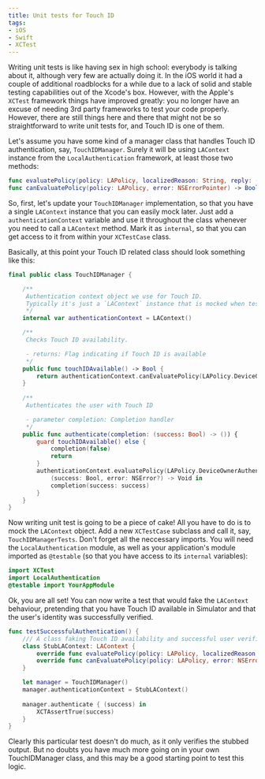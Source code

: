 ```yaml
---
title: Unit tests for Touch ID
tags:
- iOS
- Swift
- XCTest
---
```

Writing unit tests is like having sex in high school: everybody is talking about it, although very few are actually doing it. In the iOS world it had a couple of additional roadblocks for a while due to a lack of solid and stable testing capabilities out of the Xcode's box. However, with the Apple's `XCTest` framework things have improved greatly: you no longer have an excuse of needing 3rd party frameworks to test your code properly. <!--more--> However, there are still things here and there that might not be so straightforward to write unit tests for, and Touch ID is one of them.

Let's assume you have some kind of a manager class that handles Touch ID authentication, say, `TouchIDManager`. Surely it will be using `LAContext` instance from the `LocalAuthentication` framework, at least those two methods:

```swift
func evaluatePolicy(policy: LAPolicy, localizedReason: String, reply: (Bool, NSError?) -> Void)
func canEvaluatePolicy(policy: LAPolicy, error: NSErrorPointer) -> Bool
```

So, first, let's update your `TouchIDManager` implementation, so that you have a single `LAContext` instance that you can easily mock later. Just add a `authenticationContext` variable and use it throughout the class whenever you need to call a `LAContext` method. Mark it as `internal`, so that you can get access to it from within your `XCTestCase` class.

Basically, at this point your Touch ID related class should look something like this:

```swift
final public class TouchIDManager {

    /** 
     Authentication context object we use for Touch ID. 
     Typically it's just a `LAContext` instance that is mocked when testing.
     */
    internal var authenticationContext = LAContext()

    /**
     Checks Touch ID availability.

     - returns: Flag indicating if Touch ID is available
     */
    public func touchIDAvailable() -> Bool {
        return authenticationContext.canEvaluatePolicy(LAPolicy.DeviceOwnerAuthenticationWithBiometrics, error: nil)
    }
	
    /**
     Authenticates the user with Touch ID

     - parameter completion: Completion handler
     */
    public func authenticate(completion: (success: Bool) -> ()) {
        guard touchIDAvailable() else {
            completion(false)
            return
        }
        authenticationContext.evaluatePolicy(LAPolicy.DeviceOwnerAuthenticationWithBiometrics, localizedReason: "Wanna Touch my ID?") {
            (success: Bool, error: NSError?) -> Void in
            completion(success: success)
        }
    }
}
```

Now writing unit test is going to be a piece of cake! All you have to do is to mock the `LAContext` object. Add a new `XCTestCase` subclass and call it, say, `TouchIDManagerTests`. Don't forget all the neccessary imports. You will need the `LocalAuthentication` module, as well as your application's module imported as `@testable` (so that you have access to its `internal` variables):

```swift
import XCTest
import LocalAuthentication
@testable import YourAppModule 
```

Ok, you are all set! You can now write a test that would fake the `LAContext` behaviour, pretending that you have Touch ID available in Simulator and that the user's identity was successfully verified.

```swift
func testSuccessfulAuthentication() {
    /// A class faking Touch ID availability and successful user verification
    class StubLAContext: LAContext {
        override func evaluatePolicy(policy: LAPolicy, localizedReason: String, reply: (Bool, NSError?) -> Void) { reply(true, nil) }
        override func canEvaluatePolicy(policy: LAPolicy, error: NSErrorPointer) -> Bool { return true }
    }

    let manager = TouchIDManager()
    manager.authenticationContext = StubLAContext()
    
    manager.authenticate { (success) in
        XCTAssertTrue(success)
    }
}
```
Clearly this particular test doesn't do much, as it only verifies the stubbed output. But no doubts you have much more going on in your own TouchIDManager class, and this may be a good starting point to test this logic.
